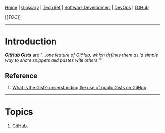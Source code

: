 [Home](/Slalom-LLC/Slalom-Consulting) | [Glossary](/Glossary) | [Tech Ref](/Tech-Ref) | [Software Development](/Tech-Ref/Software-Development) | [DevOps](/Tech-Ref/Software-Development/DevOps-\(Development-and-IT-Operations\)) | [GitHub](/Tech-Ref/Software-Development/DevOps-\(Development-and-IT-Operations\)/GitHub)

[[_TOC_]]

---
# Introduction
***GitHub Gists*** are "_...one feature of [GitHub](/Tech-Ref/Software-Development/DevOps-\(Development-and-IT-Operations\)/GitHub), which defines them as 'a simple way to share snippets and pastes with others.'_"


## Reference
1. [What is the Gist?: understanding the use of public Gists on GitHub](https://dl.acm.org/doi/abs/10.5555/2820518.2820556#:~:text=Gist%20is%20one%20of%20the,forkable%20and%20usable%20from%20Git.%E2%80%9D)

---
# Topics
1. [GitHub](/Tech-Ref/Software-Development/DevOps-\(Development-and-IT-Operations\)/GitHub).
